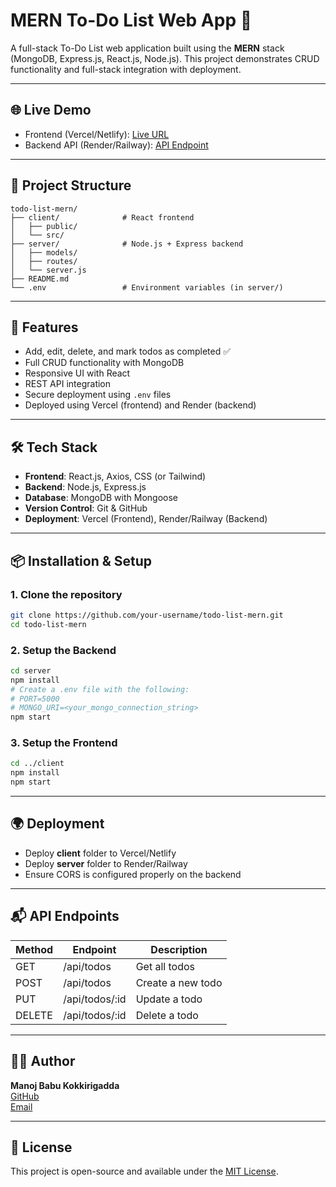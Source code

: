 # MERN To-Do List Web App 📝

A full-stack To-Do List web application built using the **MERN** stack (MongoDB, Express.js, React.js, Node.js). This project demonstrates CRUD functionality and full-stack integration with deployment.

---

## 🌐 Live Demo

- Frontend (Vercel/Netlify): [Live URL](https://focused-action-plan.lovable.app)
- Backend API (Render/Railway): [API Endpoint](#)

---

## 📂 Project Structure

```
todo-list-mern/
├── client/              # React frontend
│   ├── public/
│   └── src/
├── server/              # Node.js + Express backend
│   ├── models/
│   ├── routes/
│   └── server.js
├── README.md
└── .env                 # Environment variables (in server/)
```

---

## 🚀 Features

- Add, edit, delete, and mark todos as completed ✅
- Full CRUD functionality with MongoDB
- Responsive UI with React
- REST API integration
- Secure deployment using `.env` files
- Deployed using Vercel (frontend) and Render (backend)

---

## 🛠️ Tech Stack

- **Frontend**: React.js, Axios, CSS (or Tailwind)
- **Backend**: Node.js, Express.js
- **Database**: MongoDB with Mongoose
- **Version Control**: Git & GitHub
- **Deployment**: Vercel (Frontend), Render/Railway (Backend)

---

## 📦 Installation & Setup

### 1. Clone the repository
```bash
git clone https://github.com/your-username/todo-list-mern.git
cd todo-list-mern
```

### 2. Setup the Backend
```bash
cd server
npm install
# Create a .env file with the following:
# PORT=5000
# MONGO_URI=<your_mongo_connection_string>
npm start
```

### 3. Setup the Frontend
```bash
cd ../client
npm install
npm start
```

---

## 🌍 Deployment

- Deploy **client** folder to Vercel/Netlify
- Deploy **server** folder to Render/Railway
- Ensure CORS is configured properly on the backend

---

## 📬 API Endpoints

| Method | Endpoint         | Description         |
|--------|------------------|---------------------|
| GET    | /api/todos       | Get all todos       |
| POST   | /api/todos       | Create a new todo   |
| PUT    | /api/todos/:id   | Update a todo       |
| DELETE | /api/todos/:id   | Delete a todo       |

---

## 👨‍💻 Author

**Manoj Babu Kokkirigadda**  
[GitHub](https://github.com/Manoj-Babu-Kokkirigadda)  
[Email](mailto:kokkirigaddamanojbabu@gmail.com)

---

## 📄 License

This project is open-source and available under the [MIT License](LICENSE).
